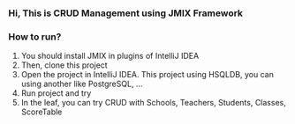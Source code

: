 ### Hi, This is CRUD Management using JMIX Framework

### How to run?

1. You should install JMIX in plugins of IntelliJ IDEA
2. Then, clone this project
3. Open the project in IntelliJ IDEA. This project using HSQLDB, you can using another like PostgreSQL, ...
4. Run project and try
5. In the leaf, you can try CRUD with Schools, Teachers, Students, Classes, ScoreTable 

